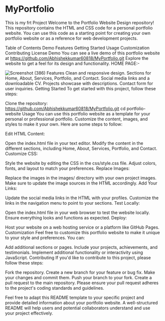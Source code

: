 # MyPortfolio
This is my frt Project
Welcome to the Portfolio Website Design repository! This repository contains the HTML and CSS code for a personal portfolio website. You can use this code as a starting point for creating your own portfolio website or as a reference for web development projects.

Table of Contents
Demo
Features
Getting Started
Usage
Customization
Contributing
License
Demo
You can see a live demo of this portfolio website at https://github.com/Abhishekkumar60818/MyPortfolio.git  Explore the website to get a feel for its design and functionality.
HOME PAGE:-

![Screenshot (386)](https://github.com/Abhishekkumar60818/MyPortfolio/assets/95571253/bd480cef-ffdc-4d0f-879c-ee14c8c26ac3)
Features
Clean and responsive design.
Sections for Home, About, Services, Portfolio, and Contact.
Social media links and a downloadable CV.
Projects showcase with descriptions.
Contact form for user inquiries.
Getting Started
To get started with this project, follow these steps:

Clone the repository:
https://github.com/Abhishekkumar60818/MyPortfolio.git
cd portfolio-website
Usage
You can use this portfolio website as a template for your personal or professional portfolio. Customize the content, images, and styles to make it your own. Here are some steps to follow:

Edit HTML Content:

Open the index.html file in your text editor.
Modify the content in the different sections, including Home, About, Services, Portfolio, and Contact.
Customize CSS:

Style the website by editing the CSS in the css/style.css file.
Adjust colors, fonts, and layout to match your preferences.
Replace Images:

Replace the images in the images/ directory with your own project images.
Make sure to update the image sources in the HTML accordingly.
Add Your Links:

Update the social media links in the HTML with your profiles.
Customize the links in the navigation menu to point to your sections.
Test Locally:

Open the index.html file in your web browser to test the website locally.
Ensure everything looks and functions as expected.
Deploy:

Host your website on a web hosting service or a platform like GitHub Pages.
Customization
Feel free to customize this portfolio website to make it unique to your style and preferences. You can:

Add additional sections or pages.
Include your projects, achievements, and testimonials.
Implement additional functionality or interactivity using JavaScript.
Contributing
If you'd like to contribute to this project, please follow these steps:

Fork the repository.
Create a new branch for your feature or bug fix.
Make your changes and commit them.
Push your branch to your fork.
Create a pull request to the main repository.
Please ensure your pull request adheres to the project's coding standards and guidelines.

Feel free to adapt this README template to your specific project and provide detailed information about your portfolio website. A well-structured README will help users and potential collaborators understand and use your project effectively.




